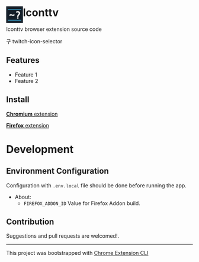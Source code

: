 # <img src="public/icons/48.icon.png" width="45" align="left"> Iconttv

Iconttv browser extension source code

구 twitch-icon-selector

## Features

- Feature 1
- Feature 2

## Install

[**Chromium** extension]() 

[**Firefox** extension]()


# Development

## Environment Configuration

Configuration with `.env.local` file should be done before running the app.

- About: 
  - `FIREFOX_ADDON_ID` Value for Firefox Addon build.

## Contribution

Suggestions and pull requests are welcomed!.

---

This project was bootstrapped with [Chrome Extension CLI](https://github.com/dutiyesh/chrome-extension-cli)

